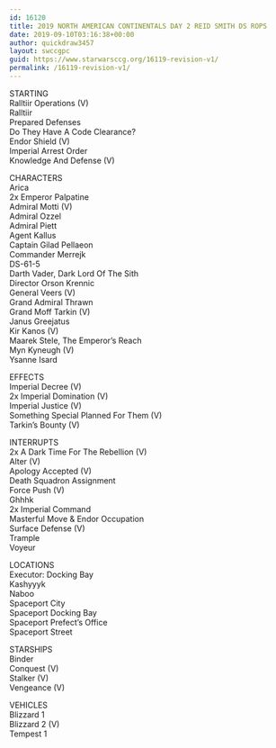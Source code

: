 ```yaml
---
id: 16120
title: 2019 NORTH AMERICAN CONTINENTALS DAY 2 REID SMITH DS ROPS
date: 2019-09-10T03:16:38+00:00
author: quickdraw3457
layout: swccgpc
guid: https://www.starwarsccg.org/16119-revision-v1/
permalink: /16119-revision-v1/
---
```

STARTING  
Ralltiir Operations (V)  
Ralltiir  
Prepared Defenses  
Do They Have A Code Clearance?  
Endor Shield (V)  
Imperial Arrest Order  
Knowledge And Defense (V)

CHARACTERS  
Arica  
2x Emperor Palpatine  
Admiral Motti (V)  
Admiral Ozzel  
Admiral Piett  
Agent Kallus  
Captain Gilad Pellaeon  
Commander Merrejk  
DS-61-5  
Darth Vader, Dark Lord Of The Sith  
Director Orson Krennic  
General Veers (V)  
Grand Admiral Thrawn  
Grand Moff Tarkin (V)  
Janus Greejatus  
Kir Kanos (V)  
Maarek Stele, The Emperor&#8217;s Reach  
Myn Kyneugh (V)  
Ysanne Isard

EFFECTS  
Imperial Decree (V)  
2x Imperial Domination (V)  
Imperial Justice (V)  
Something Special Planned For Them (V)  
Tarkin&#8217;s Bounty (V)

INTERRUPTS  
2x A Dark Time For The Rebellion (V)  
Alter (V)  
Apology Accepted (V)  
Death Squadron Assignment  
Force Push (V)  
Ghhhk  
2x Imperial Command  
Masterful Move & Endor Occupation  
Surface Defense (V)  
Trample  
Voyeur

LOCATIONS  
Executor: Docking Bay  
Kashyyyk  
Naboo  
Spaceport City  
Spaceport Docking Bay  
Spaceport Prefect&#8217;s Office  
Spaceport Street

STARSHIPS  
Binder  
Conquest (V)  
Stalker (V)  
Vengeance (V)

VEHICLES  
Blizzard 1  
Blizzard 2 (V)  
Tempest 1